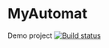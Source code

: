 # MyAutomat
Demo project
[![Build status](https://ci.appveyor.com/api/projects/status/uhw5r3lcdcilussk?svg=true)](https://ci.appveyor.com/project/huvermann/myautomat)
